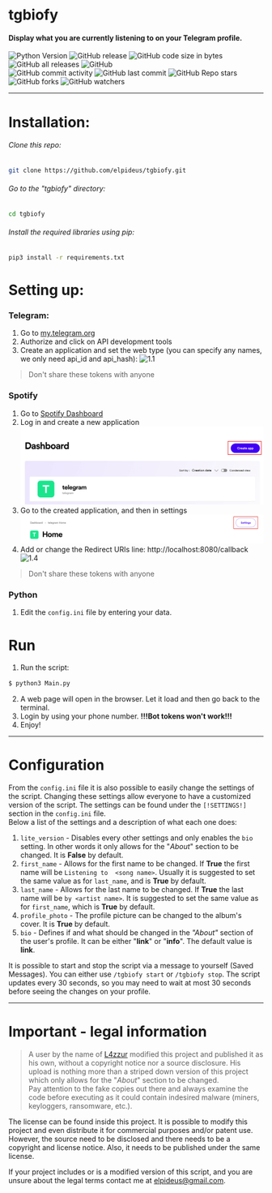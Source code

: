 # tgbiofy

#### Display what you are currently listening to on your Telegram profile.

![Python Version](https://img.shields.io/badge/Python-v3.11-informational?style=for-the-badge&logo=python)
![GitHub release ](https://img.shields.io/github/v/release/elpideus/tgbiofy?include_prereleases&style=for-the-badge&logo=github)
![GitHub code size in bytes](https://img.shields.io/github/languages/code-size/elpideus/tgbiofy?style=for-the-badge&logo=github)
![GitHub all releases](https://img.shields.io/github/downloads/elpideus/tgbiofy/total?style=for-the-badge&logo=github)
![GitHub](https://img.shields.io/github/license/elpideus/tgbiofy?style=for-the-badge)\
![GitHub commit activity](https://img.shields.io/github/commit-activity/y/elpideus/tgbiofy?style=for-the-badge&label=Updates%20Frequency)
![GitHub last commit](https://img.shields.io/github/last-commit/elpideus/tgbiofy?style=for-the-badge&label=Updated)
![GitHub Repo stars](https://img.shields.io/github/stars/elpideus/tgbiofy?label=Stars&style=for-the-badge&logo=github)
![GitHub forks](https://img.shields.io/github/forks/elpideus/tgbiofy?label=Forks&style=for-the-badge&logo=github)
![GitHub watchers](https://img.shields.io/github/watchers/elpideus/tgbiofy?label=Watchers&style=for-the-badge&logo=github)

---

# Installation:

###### Clone this repo:
```bash
git clone https://github.com/elpideus/tgbiofy.git
```

###### Go to the "tgbiofy" directory:
```bash
cd tgbiofy
```

###### Install the required libraries using pip:
```bash
pip3 install -r requirements.txt
``` 

# Setting up:

### Telegram:

1. Go to [my.telegram.org](https://my.telegram.org/)
2. Authorize and click on API development tools
3. Create an application and set the web type (you can specify any names, we only need api_id and api_hash):
![1.1](https://github.com/L4zzur/spotify-to-telegram/raw/main/img/2.png)
> Don't share these tokens with anyone

### Spotify
1. Go to [Spotify Dashboard](https://developer.spotify.com/dashboard/)
2. Log in and create a new application 
![1.2](https://github.com/L4zzur/spotify-to-telegram/raw/main/img/3.png)
3. Go to the created application, and then in settings
![1.3](https://github.com/L4zzur/spotify-to-telegram/blob/main/img/4.png)
4. Add or change the Redirect URIs line: http://localhost:8080/callback
![1.4](https://i.ibb.co/phHsr5f/redirecturis.png)
>  Don't share these tokens with anyone

### Python
1. Edit the `config.ini` file by entering your data.

# Run
1. Run the script:
```bash
$ python3 Main.py
```
2. A web page will open in the browser. Let it load and then go back to the terminal.
3. Login by using your phone number. **!!!Bot tokens won't work!!!**
4. Enjoy!

---

# Configuration

From the `config.ini` file it is also possible to easily change the settings of the script. Changing these settings 
allow everyone to have a customized version of the script. The settings can be found under the `[!SETTINGS!]` section 
in the `config.ini` file.\
Below a list of the settings and a description of what each one does:
1. `lite_version` - Disables every other settings and only enables the `bio` setting. In other words it only allows for
the "_About_" section to be changed. It is **False** by default.
2. `first_name` - Allows for the first name to be changed. If **True** the first name will be `Listening to 
<song name>`. Usually it is suggested to set the same value as for `last_name`, and is **True** by default.
3. `last_name` - Allows for the last name to be changed. If **True** the last name will be `by <artist name>`. It is 
suggested to set the same value as for `first_name`, which is **True** by default.
4. `profile_photo` - The profile picture can be changed to the album's cover. It is **True** by default.
5. `bio` - Defines if and what should be changed in the _"About"_ section of the user's profile. It can be either
"**link**" or "**info**". The default value is **link**. 

It is possible to start and stop the script via a message to yourself (Saved Messages). You can either use 
`/tgbiofy start` or `/tgbiofy stop`. The script updates every 30 seconds, so you may need to wait at most 30 seconds 
before seeing the changes on your profile.

---

# Important - legal information

> A user by the name of [L4zzur](https://github.com/L4zzur) modified this project and published it as his own, without a
copyright notice nor a source disclosure. His upload is nothing more than a striped down version of this project which 
only allows for the "_About_" section to be changed.\
Pay attention to the fake copies out there and always examine the code before executing as it could contain indesired
malware (miners, keyloggers, ransomware, etc.). 

The license can be found inside this project. It is possible to modify this project and even distribute it for 
commercial purposes and/or patent use. However, the source need to be disclosed and there needs to be a copyright and 
license notice. Also, it needs to be published under the same license.

If your project includes or is a modified version of this script, and you are unsure about the legal terms contact me at
[elpideus@gmail.com](mailto:elpideus@gmail.com).
